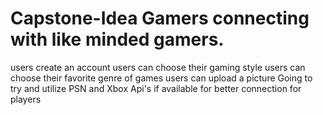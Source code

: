 # Capstone-Idea Gamers connecting with like minded gamers. 
users create an account
users can choose their gaming style
users can choose their favorite genre of games
users can upload a picture
Going to try and utilize PSN and Xbox Api's if available for better connection for players
